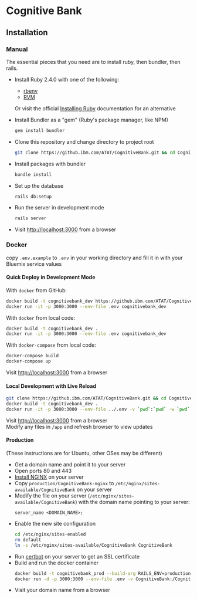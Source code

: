 # Cognitive Bank

## Installation

### Manual

The essential pieces that you need are to install ruby, then bundler, then rails.
 
* Install Ruby 2.4.0 with one of the following:
  - [rbenv](https://github.com/rbenv/rbenv#installation)
  - [RVM](https://rvm.io/rvm/install)
  
  Or visit the official [Installing Ruby](https://www.ruby-lang.org/en/documentation/installation/) documentation for an alternative
 
* Install Bundler as a "gem" (Ruby's package manager, like NPM)
    ```bash
    gem install bundler
    ```
* Clone this repository and change directory to project root
    ```bash
    git clone https://github.ibm.com/ATAT/CognitiveBank.git && cd CognitiveBank
    ```
* Install packages with bundler
    ```bash
    bundle install
    ```
* Set up the database
    ```bash
    rails db:setup
    ```
* Run the server in development mode
    ```bash
    rails server
    ```
* Visit [http://localhost:3000](http://localhost:3000) from a browser

### Docker

copy `.env.example` to `.env` in your working directory and fill it in with your Bluemix service values

#### Quick Deploy in Development Mode
With `docker` from GitHub:
```bash
docker build -t cognitivebank_dev https://github.ibm.com/ATAT/CognitiveBank.git
docker run -it -p 3000:3000 --env-file .env cognitivebank_dev
```
With `docker` from local code:
```bash
docker build -t cognitivebank_dev .
docker run -it -p 3000:3000 --env-file .env cognitivebank_dev
```
With `docker-compose` from local code:
```bash
docker-compose build
docker-compose up
```
Visit [http://localhost:3000](http://localhost:3000) from a browser

#### Local Development with Live Reload
```bash
git clone https://github.ibm.com/ATAT/CognitiveBank.git && cd CognitiveBank
docker build -t cognitivebank_dev .
docker run -it -p 3000:3000 --env-file ../.env -v `pwd`:`pwd` -w `pwd` cognitivebank_dev rails db:migrate && rails server
```
Visit [http://localhost:3000](http://localhost:3000) from a browser</br>
Modify any files in `/app` and refresh browser to view updates

#### Production
(These instructions are for Ubuntu, other OSes may be different)
- Get a domain name and point it to your server
- Open ports 80 and 443
- [Install NGINX](https://www.nginx.com/resources/wiki/start/topics/tutorials/install/) on your server
- Copy `production/CognitiveBank-nginx` to `/etc/nginx/sites-available/CognitiveBank` on your server
- Modify the file on your server (`/etc/nginx/sites-available/CognitiveBank`) with the domain name pointing to your server:
    ```
    server_name <DOMAIN_NAME>;
    ```
- Enable the new site configuration
    ```bash
    cd /etc/nginx/sites-enabled
    rm default
    ln -s /etc/nginx/sites-available/CognitiveBank CognitiveBank
    ```
- Run [certbot](https://certbot.eff.org/) on your server to get an SSL certificate
- Build and run the docker container
    ```bash
    docker build -t cognitivebank_prod --build-arg RAILS_ENV=production https://github.ibm.com/ATAT/CognitiveBank.git
    docker run -d -p 3000:3000 --env-file .env -v CognitiveBank:/CognitiveBank/public cognitivebank_prod
    ```
- Visit your domain name from a browser